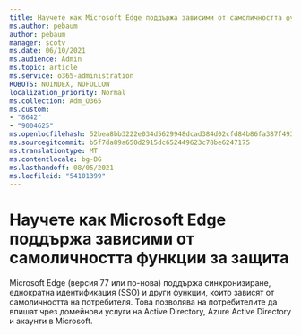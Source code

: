 ```yaml
---
title: Научете как Microsoft Edge поддържа зависими от самоличността функции за защита
ms.author: pebaum
author: pebaum
manager: scotv
ms.date: 06/10/2021
ms.audience: Admin
ms.topic: article
ms.service: o365-administration
ROBOTS: NOINDEX, NOFOLLOW
localization_priority: Normal
ms.collection: Adm_O365
ms.custom:
- "8642"
- "9004625"
ms.openlocfilehash: 52bea8bb3222e034d5629948dcad384d02cfd84b86fa387f493c3ad0abfc069a
ms.sourcegitcommit: b5f7da89a650d2915dc652449623c78be6247175
ms.translationtype: MT
ms.contentlocale: bg-BG
ms.lasthandoff: 08/05/2021
ms.locfileid: "54101399"
---
```

# <a name="learn-how-microsoft-edge-supports-identity-dependent-security-features"></a>Научете как Microsoft Edge поддържа зависими от самоличността функции за защита

Microsoft Edge (версия 77 или по-нова) поддържа синхронизиране, еднократна идентификация (SSO) и други функции, които зависят от самоличността на потребителя. Това позволява на потребителите да впишат чрез домейнови услуги на Active Directory, Azure Active Directory и акаунти в Microsoft.
